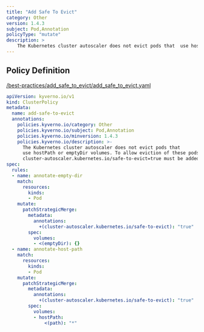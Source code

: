 ```yaml
---
title: "Add Safe To Evict"
category: Other
version: 1.4.3
subject: Pod,Annotation
policyType: "mutate"
description: >
    The Kubernetes cluster autoscaler does not evict pods that  use hostPath or emptyDir volumes. To allow eviction of these pods, the annotation  cluster-autoscaler.kubernetes.io/safe-to-evict=true must be added to the pods. 
---
```


## Policy Definition
<a href="https://github.com/kyverno/policies/raw/release-1.6//best-practices/add_safe_to_evict/add_safe_to_evict.yaml" target="-blank">/best-practices/add_safe_to_evict/add_safe_to_evict.yaml</a>

```yaml
apiVersion: kyverno.io/v1
kind: ClusterPolicy
metadata:
  name: add-safe-to-evict
  annotations:
    policies.kyverno.io/category: Other
    policies.kyverno.io/subject: Pod,Annotation
    policies.kyverno.io/minversion: 1.4.3
    policies.kyverno.io/description: >-
      The Kubernetes cluster autoscaler does not evict pods that 
      use hostPath or emptyDir volumes. To allow eviction of these pods, the annotation 
      cluster-autoscaler.kubernetes.io/safe-to-evict=true must be added to the pods. 
spec: 
  rules: 
  - name: annotate-empty-dir
    match:
      resources:
        kinds:
        - Pod
    mutate:
      patchStrategicMerge:
        metadata:
          annotations:
            +(cluster-autoscaler.kubernetes.io/safe-to-evict): "true"
        spec:          
          volumes: 
          - <(emptyDir): {}
  - name: annotate-host-path
    match:
      resources:
        kinds:
        - Pod
    mutate:
      patchStrategicMerge:
        metadata:
          annotations:
            +(cluster-autoscaler.kubernetes.io/safe-to-evict): "true"
        spec:          
          volumes: 
          - hostPath:
              <(path): "*"

```
